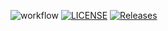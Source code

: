 ![workflow](https://github.com/javidmansur23/sem/actions/workflows/main.yml/badge.svg)
[![LICENSE](https://img.shields.io/github/license/javidmansur23/sem.svg?style=flat-square)](https://github.com/<javidmansur23>/sem/blob/master/LICENSE)
[![Releases](https://img.shields.io/github/release/javidmansur23/sem/all.svg?style=flat-square)](https://github.com/javidmansur23/sem/releases)
